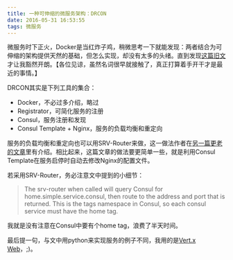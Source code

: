 ```yaml
---
title: 一种可伸缩的微服务架构：DRCON
date: 2016-05-31 16:53:55
tags: 微服务
---
```


微服务时下正火，Docker是当红炸子鸡，稍微思考一下就能发现：两者结合为可伸缩的架构提供天然的基础，但怎么实现，却没有太多的头绪。直到发现[这篇旧文](https://www.airpair.com/scalable-architecture-with-docker-consul-and-nginx)才让我豁然开朗。【各位见谅，虽然名词很早就接触了，真正打算着手开干才是最近的事情。】

DRCON其实是下列工具的集合：

- Docker，不必过多介绍，略过
- Registrator，可简化服务的注册
- Consul，服务注册和发现
- Consul Template + Nginx，服务的负载均衡和重定向

服务的负载均衡和重定向也可以用SRV-Router来做，这一做法作者在[另一篇更老的文章](http://www.maori.geek.nz/docker_web_services_with_consul/)里有介绍。相比起来，这篇文章的做法要更简单一些，就是利用Consul Template在服务启停时自动去修改Nginx的配置文件。

若采用SRV-Router，务必注意文中提到的小细节：

> The srv-router when called will query Consul for home.simple.service.consul, then route to the address and port that is returned. This is the tags namespace in Consul, so each consul service must have the home tag.

我就是没有注意在Consul中要有个home tag，浪费了半天时间。

最后提一句，与文中用python来实现服务的例子不同，我用的是[Vert.x Web](http://vertx.io/docs/#web)，;)。
